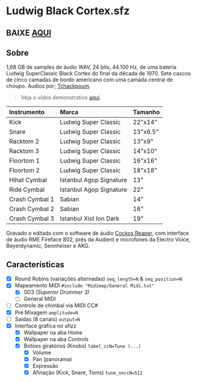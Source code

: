 # Ludwig Black Cortex.sfz

## BAIXE [AQUI](https://github.com/samuelsantanaoficial/LudwigBlackCortex/releases)

## Sobre

1,68 GB de samples de áudio WAV, 24 bits, 44.100 Hz, de uma bateria Ludwig SuperClassic Black Cortex do final da década de 1970. Sete cascos de cinco camadas de bordo americano com uma camada central de choupo. Audios por; [Tchackpoum](https://www.tchackpoum.com/).

> Veja o vídeo demonstrativo [aqui](https://www.youtube.com/watch?v=KRnmregWpho).

| Instrumento    | Marca                   | Tamanho  |
|:-------------- |:----------------------- |:-------- |
| Kick           | Ludwig Super Classic    | 22"x14"  |
| Snare          | Ludwig Super Classic    | 13"x6.5" |
| Racktom 2      | Ludwig Super Classic    | 13"x9"   |
| Racktom 3      | Ludwig Super Classic    | 14"x10"  |
| Floortom 1     | Ludwig Super Classic    | 16"x16"  |
| Floortom 2     | Ludwig Super Classic    | 18"x18"  |
| Hihat Cymbal   | Istanbul Agop Signature | 13"      |
| Ride Cymbal    | Istanbul Agop Signature | 22"      |
| Crash Cymbal 1 | Sabian                  | 14"      |
| Crash Cymbal 2 | Sabian                  | 16"      |
| Crash Cymbal 3 | Istanbul Xist Ion Dark  | 19"      |

Gravado e editado com o software de áudio [Cockos Reaper](https://www.reaper.fm), com interface de áudio RME Fireface 802, prés da Audient e microfones da Electro Voice, Beyerdynamic, Sennheiser e AKG.

## Características

- [x] Round Robins (variações alternadas) `seq_length=N` & `seq_position=N`
- [x] Mapeamento MIDI `#include "Midimap/General Midi.txt"`
    - [x] SD3 *(Superior Drummer 3)*
    - [ ] General MIDI
- [ ] Controle de chimbal via MIDI CC#
- [x] Pré Mixagem `amplitude=N`
- [ ] Saídas (8 canais) `output=N`
- [x] Interface gráfica no sfizz
    - [x] Wallpaper na aba Home
    - [x] Wallpaper na aba Controls
    - [x] Botões giratórios (Knobs) `label_ccN=Tune (...)`
        - [x] Volume
        - [x] Pan (panorama)
        - [x] Expressão
        - [x] Afinação (Kick, Snare, Toms) `tune_onccN=512`
